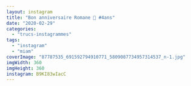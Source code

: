 ```yaml
---
layout: instagram
title: "Bon anniversaire Romane 🥳 #4ans"
date: "2020-02-29"
categories: 
  - "trucs-instagrammes"
tags: 
  - "instagram"
  - "miam"
coverImage: "87787535_691592794910771_5809087734957314537_n-1.jpg"
imgWidth: 360
imgHeight: 360
instagram: B9KI83wIacC
---
```


